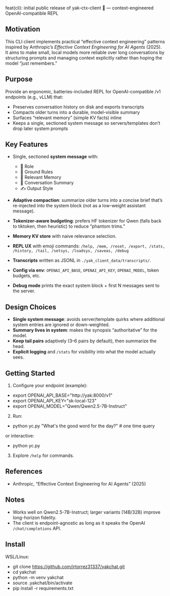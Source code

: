 feat(cli): initial public release of yak-ctx-client 🐼 — context-engineered OpenAI-compatible REPL

## Motivation
This CLI client implements practical “effective context engineering” patterns inspired by
Anthropic’s *Effective Context Engineering for AI Agents* (2025). It aims to make small,
local models more reliable over long conversations by structuring prompts and managing
context explicitly rather than hoping the model “just remembers.”

## Purpose
Provide an ergonomic, batteries-included REPL for OpenAI-compatible /v1 endpoints
(e.g., vLLM) that:
- Preserves conversation history on disk and exports transcripts
- Compacts older turns into a durable, model-visible summary
- Surfaces “relevant memory” (simple KV facts) inline
- Keeps a single, sectioned system message so servers/templates don’t drop later system prompts

## Key Features
- Single, sectioned **system message** with:
  - 🐼 Role
  - 📏 Ground Rules
  - 🧠 Relevant Memory
  - 🧾 Conversation Summary
  - ✍️ Output Style

- **Adaptive compaction**: summarize older turns into a concise brief that’s re-injected into
  the system block (not as a low-weight assistant message).
- **Tokenizer-aware budgeting**: prefers HF tokenizer for Qwen (falls back to tiktoken, then heuristic)
  to reduce “phantom trims.”
- **Memory KV store** with naive relevance selection.
- **REPL UX** with emoji commands:
  `/help, /mem, /reset, /export, /stats, /history, /tail, /setsys, /loadsys, /saveas, /debug`
- **Transcripts** written as JSONL in `./yak_client_data/transcripts/`.
- **Config via env**: `OPENAI_API_BASE`, `OPENAI_API_KEY`, `OPENAI_MODEL`, token budgets, etc.
- **Debug mode** prints the exact system block + first N messages sent to the server.

## Design Choices
- **Single system message**: avoids server/template quirks where additional system entries
  are ignored or down-weighted.
- **Summary lives in system**: makes the synopsis “authoritative” for the model.
- **Keep tail pairs** adaptively (3–6 pairs by default), then summarize the head.
- **Explicit logging** and `/stats` for visibility into what the model actually sees.

## Getting Started

1) Configure your endpoint (example):
- export OPENAI_API_BASE="http://yak:8000/v1"
- export OPENAI_API_KEY="sk-local-123"
- export OPENAI_MODEL="Qwen/Qwen2.5-7B-Instruct"

2) Run:

- python yc.py "What's the good word for the day?" # one time query

or interactive:

- python yc.py

3) Explore `/help` for commands.

## References
- Anthropic, “Effective Context Engineering for AI Agents” (2025)

## Notes
- Works well on Qwen2.5-7B-Instruct; larger variants (14B/32B) improve long-horizon fidelity.
- The client is endpoint-agnostic as long as it speaks the OpenAI `/chat/completions` API.


## Install
WSL/Linux:
- git clone https://github.com/jrtorrez31337/yakchat.git
- cd yakchat
- python -m venv yakchat 
- source .yakchat/bin/activate  
- pip install -r requirements.txt
